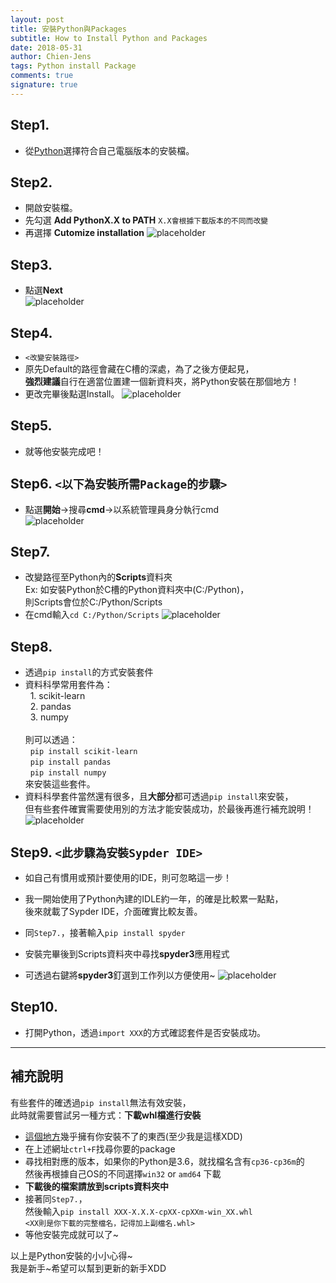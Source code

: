```yaml
---
layout: post
title: 安裝Python與Packages
subtitle: How to Install Python and Packages
date: 2018-05-31
author: Chien-Jens
tags: Python install Package
comments: true
signature: true
---
```


## Step1. 
- 從[Python](https://www.python.org/downloads/)選擇符合自己電腦版本的安裝檔。


## Step2. 
- 開啟安裝檔。
- 先勾選 **Add PythonX.X to PATH** `X.X會根據下載版本的不同而改變`
- 再選擇 **Cutomize installation**
![placeholder](/img_posts/pyinstall01.jpg "step2.")


## Step3. 
- 點選**Next** <br/>
![placeholder](/img_posts/pyinstall02.jpg "step3.")


## Step4.
- `<改變安裝路徑>`
- 原先Default的路徑會藏在C槽的深處，為了之後方便起見，<br/>
**強烈建議**自行在適當位置建一個新資料夾，將Python安裝在那個地方！
- 更改完畢後點選Install。
![placeholder](/img_posts/pyinstall03.jpg "step4.")


## Step5. 
- 就等他安裝完成吧！


## Step6. `<以下為安裝所需Package的步驟>`
- 點選**開始**→搜尋**cmd**→以系統管理員身分執行cmd<br/>
![placeholder](/img_posts/pyinstall04.jpg "step6.")


## Step7.
- 改變路徑至Python內的**Scripts**資料夾<br/>
Ex: 如安裝Python於C槽的Python資料夾中(C:/Python)，<br/>
則Scripts會位於C:/Python/Scripts
- 在cmd輸入`cd C:/Python/Scripts`
![placeholder](/img_posts/pyinstall05.jpg "step7.")


## Step8. 
- 透過`pip install`的方式安裝套件
- 資料科學常用套件為：<br/>
&nbsp;&nbsp;1. scikit-learn<br/>
&nbsp;&nbsp;2. pandas<br/>
&nbsp;&nbsp;3. numpy<br/>
<br>則可以透過：<br/>
&nbsp;&nbsp;`pip install scikit-learn`<br/>
&nbsp;&nbsp;`pip install pandas`<br/>
&nbsp;&nbsp;`pip install numpy`<br/>
來安裝這些套件。
- 資料科學套件當然還有很多，且**大部分**都可透過`pip install`來安裝，<br/>
但有些套件確實需要使用別的方法才能安裝成功，於最後再進行補充說明！
![placeholder](/img_posts/pyinstall06.jpg "step8.")


## Step9. `<此步驟為安裝Sypder IDE>`
- 如自己有慣用或預計要使用的IDE，則可忽略這一步！
- 我一開始使用了Python內建的IDLE約一年，的確是比較累一點點，<br/>
後來就載了Sypder IDE，介面確實比較友善。

- 同`Step7.`，接著輸入`pip install spyder`
- 安裝完畢後到Scripts資料夾中尋找**spyder3**應用程式
- 可透過右鍵將**spyder3**釘選到工作列以方便使用~
![placeholder](/img_posts/pyinstall07.jpg "step9.")


## Step10. 
- 打開Python，透過`import XXX`的方式確認套件是否安裝成功。

-------------------------------------------------------------------------------------


## 補充說明
有些套件的確透過`pip install`無法有效安裝，<br/>
此時就需要嘗試另一種方式：**下載whl檔進行安裝**
- [這個地方](https://www.lfd.uci.edu/~gohlke/pythonlibs/)幾乎擁有你安裝不了的東西(至少我是這樣XDD)
- 在上述網址`ctrl+F`找尋你要的package
- 尋找相對應的版本，如果你的Python是3.6，就找檔名含有`cp36-cp36m`的 <br/>
然後再根據自己OS的不同選擇`win32` or `amd64` 下載
- **下載後的檔案請放到scripts資料夾中**
- 接著同`Step7.`，<br/>
然後輸入`pip install XXX‑X.X.X‑cpXX‑cpXXm‑win_XX.whl` <br/>
`<XX則是你下載的完整檔名，記得加上副檔名.whl>`
- 等他安裝完成就可以了~

以上是Python安裝的小小心得~ <br/>
我是新手~希望可以幫到更新的新手XDD
